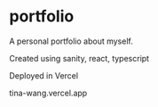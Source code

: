 # portfolio

A personal portfolio about myself.

Created using sanity, react, typescript

Deployed in Vercel

tina-wang.vercel.app
